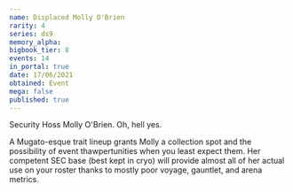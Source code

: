 ```yaml
---
name: Displaced Molly O'Brien
rarity: 4
series: ds9
memory_alpha:
bigbook_tier: 8
events: 14
in_portal: true
date: 17/06/2021
obtained: Event
mega: false
published: true
---
```


Security Hoss Molly O'Brien. Oh, hell yes.

A Mugato-esque trait lineup grants Molly a collection spot and the possibility of event thawpertunities when you least expect them. Her competent SEC base (best kept in cryo) will provide almost all of her actual use on your roster thanks to mostly poor voyage, gauntlet, and arena metrics.
